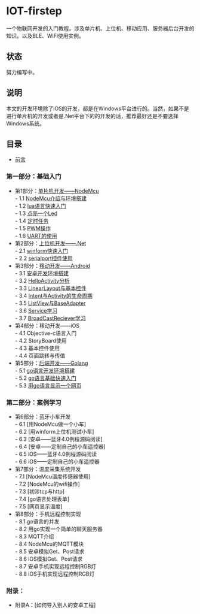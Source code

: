# IOT-firstep
一个物联网开发的入门教程。涉及单片机、上位机、移动应用、服务器后台开发的知识。以及BLE、WiFi使用实例。
## 状态
努力编写中。
## 说明
本文的开发环境除了iOS的开发，都是在Windows平台进行的。当然，如果不是进行单片机的开发或者是.Net平台下的的开发的话，推荐最好还是不要选择Windows系统。
## 目录
- [前言](./book/preface.md)

### 第一部分：基础入门
- 第1部分：[单片机开发——NodeMcu](./book/1.0.md)  
        - 1.1 [NodeMcu介绍与环境搭建](./book/1.1.md)  
        - 1.2 [lua语言快速入门](./book/1.2.md)  
        - 1.3 [点亮一个Led](./book/1.3.md)  
        - 1.4 [定时任务](./book/1.4.md)  
        - 1.5 [PWM操作](./book/1.5.md)  
        - 1.6 [UART的使用](./book/1.6.md)  
- 第2部分：[上位机开发——.Net](./book/2.0.md)  
        - 2.1 [winform快速入门](./book/2.1.md)  
        - 2.2 [serialport控件使用](./book/2.2.md)  
- 第3部分：[移动开发——Android](./book/3.0.md)  
        - 3.1 [安卓开发环境搭建](./book/3.1.md)  
        - 3.2 [HelloActivity分析](./book/3.2.md)  
        - 3.3 [LinearLayout与基本控件](./book/3.3.md)  
        - 3.4 [Intent与Activity的生命周期](./book/3.4.md)  
        - 3.5 [ListView与BaseAdapter](./book/3.5.md)  
        - 3.6 [Service学习](./book/3.6.md)  
        - 3.7 [BroadCastReciever学习](./book/3.7.md)  
- 第4部分：移动开发——iOS  
        - 4.1 Objective-c语言入门  
        - 4.2 StoryBoard使用  
        - 4.3 基本控件使用  
        - 4.4 页面跳转与传值  
- 第5部分：[后端开发——Golang](./book/5.0.md)  
        - 5.1 [go语言开发环境搭建](./book/5.1.md)   
        - 5.2 [go语言基础快速入门](./book/5.2.md)   
        - 5.3 [用go语言显示一个网页](./book/5.3.md)   

### 第二部分：案例学习
- 第6部分：蓝牙小车开发  
        - 6.1 [用NodeMcu做一个小车]  
        - 6.2 [用winform上位机测试小车]  
        - 6.3 [安卓——蓝牙4.0例程源码阅读]  
        - 6.4 [安卓——定制自己的小车遥控器]  
        - 6.5 iOS——蓝牙4.0例程源码阅读  
        - 6.6 iOS——定制自己的小车遥控器  
- 第7部分：温度采集系统开发  
        - 7.1 [NodeMcu温度传感器使用]  
        - 7.2 [NodeMcu的wifi操作]  
        - 7.3 [初涉tcp与http]  
        - 7.4 [go语言处理表单]  
        - 7.5 [网页显示温度]  
- 第8部分：手机远程控制实现  
        - 8.1 go语言的并发  
        - 8.2 用go实现一个简单的聊天服务器  
        - 8.3 MQTT介绍  
        - 8.4 NodeMcu的MQTT模块  
        - 8.5 安卓模拟Get、Post请求  
        - 8.6 iOS模拟Get、Post请求  
        - 8.7 安卓手机实现远程控制RGB灯  
        - 8.8 iOS手机实现远程控制RGB灯  

### 附录：
- 附录A：[如何导入别人的安卓工程]  